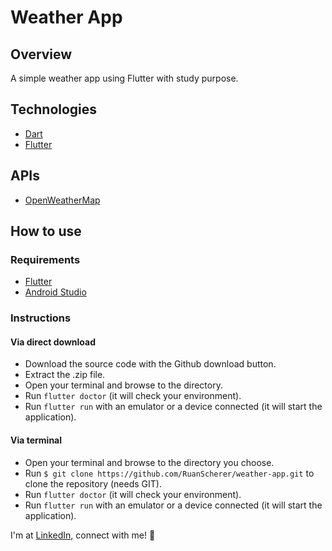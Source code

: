 # Weather App

## Overview
A simple weather app using Flutter with study purpose.

## Technologies
- [Dart](https://dart.dev/)
- [Flutter](https://flutter.dev/)

## APIs
- [OpenWeatherMap](https://rapidapi.com/community/api/open-weather-map)

## How to use
### Requirements
- [Flutter](https://flutter.dev/)
- [Android Studio](https://developer.android.com/studio)

### Instructions
#### Via direct download
- Download the source code with the Github download button.
- Extract the .zip file.
- Open your terminal and browse to the directory.
- Run `flutter doctor` (it will check your environment).
- Run `flutter run` with an emulator or a device connected (it will start the application).

#### Via terminal
- Open your terminal and browse to the directory you choose.
- Run `$ git clone https://github.com/RuanScherer/weather-app.git` to clone the repository (needs GIT).
- Run `flutter doctor` (it will check your environment).
- Run `flutter run` with an emulator or a device connected (it will start the application).

I'm at [LinkedIn](https://www.linkedin.com/in/ruan-scherer/), connect with me! :rocket: